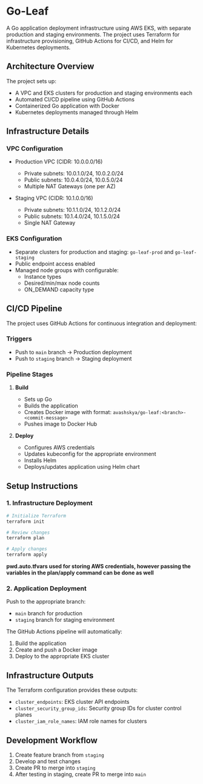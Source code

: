# Go-Leaf

A Go application deployment infrastructure using AWS EKS, with separate production and staging environments. The project uses Terraform for infrastructure provisioning, GitHub Actions for CI/CD, and Helm for Kubernetes deployments.

##  Architecture Overview

The project sets up:
- A VPC and EKS clusters for production and staging environments each
- Automated CI/CD pipeline using GitHub Actions
- Containerized Go application with Docker
- Kubernetes deployments managed through Helm

##  Infrastructure Details

### VPC Configuration
- Production VPC (CIDR: 10.0.0.0/16)
  - Private subnets: 10.0.1.0/24, 10.0.2.0/24
  - Public subnets: 10.0.4.0/24, 10.0.5.0/24
  - Multiple NAT Gateways (one per AZ)

- Staging VPC (CIDR: 10.1.0.0/16)
  - Private subnets: 10.1.1.0/24, 10.1.2.0/24
  - Public subnets: 10.1.4.0/24, 10.1.5.0/24
  - Single NAT Gateway

### EKS Configuration
- Separate clusters for production and staging: `go-leaf-prod` and `go-leaf-staging`
- Public endpoint access enabled
- Managed node groups with configurable:
  - Instance types
  - Desired/min/max node counts
  - ON_DEMAND capacity type

##  CI/CD Pipeline

The project uses GitHub Actions for continuous integration and deployment:

### Triggers
- Push to `main` branch → Production deployment
- Push to `staging` branch → Staging deployment

### Pipeline Stages

1. **Build**
   - Sets up Go
   - Builds the application
   - Creates Docker image with format: `avashskya/go-leaf:<branch>-<commit-message>`
   - Pushes image to Docker Hub

2. **Deploy**
   - Configures AWS credentials
   - Updates kubeconfig for the appropriate environment
   - Installs Helm
   - Deploys/updates application using Helm chart

##  Setup Instructions

### 1. Infrastructure Deployment

```bash
# Initialize Terraform
terraform init

# Review changes
terraform plan

# Apply changes
terraform apply
```
__pwd.auto.tfvars used for storing AWS credentials, however passing the variables in the plan/apply command can be done as well__

### 2. Application Deployment
Push to the appropriate branch:
- `main` branch for production
- `staging` branch for staging environment

The GitHub Actions pipeline will automatically:
1. Build the application
2. Create and push a Docker image
3. Deploy to the appropriate EKS cluster

##  Infrastructure Outputs

The Terraform configuration provides these outputs:
- `cluster_endpoints`: EKS cluster API endpoints
- `cluster_security_group_ids`: Security group IDs for cluster control planes
- `cluster_iam_role_names`: IAM role names for clusters

##  Development Workflow

1. Create feature branch from `staging`
2. Develop and test changes
3. Create PR to merge into `staging`
4. After testing in staging, create PR to merge into `main`
